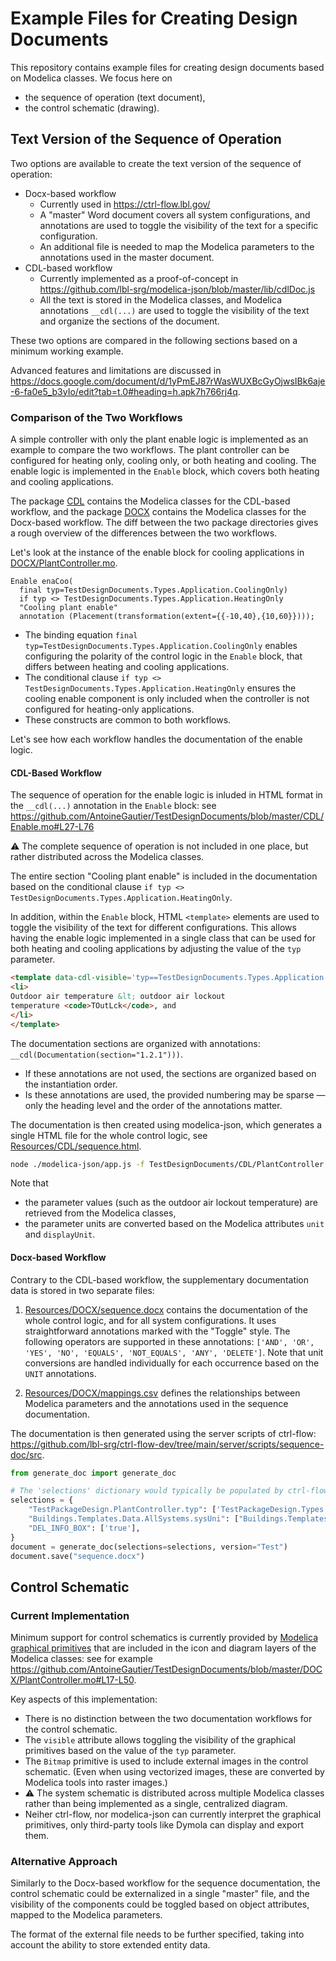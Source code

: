 # Example Files for Creating Design Documents

This repository contains example files for creating design documents based on Modelica classes.
We focus here on
- the sequence of operation (text document),
- the control schematic (drawing).

## Text Version of the Sequence of Operation

Two options are available to create the text version of the sequence of operation:

- Docx-based workflow
  - Currently used in https://ctrl-flow.lbl.gov/
  - A "master" Word document covers all system configurations, and annotations are used
  to toggle the visibility of the text for a specific configuration.
  - An additional file is needed to map the Modelica parameters to the annotations used in the
  master document.
- CDL-based workflow
  - Currently implemented as a proof-of-concept in https://github.com/lbl-srg/modelica-json/blob/master/lib/cdlDoc.js
  - All the text is stored in the Modelica classes, and Modelica annotations `__cdl(...)` are used
  to toggle the visibility of the text and organize the sections of the document.

These two options are compared in the following sections based on a minimum working example.

Advanced features and limitations are discussed in https://docs.google.com/document/d/1yPmEJ87rWasWUXBcGyOjwsIBk6aje-6-fa0e5_b3yIo/edit?tab=t.0#heading=h.apk7h766rj4q.

### Comparison of the Two Workflows

A simple controller with only the plant enable logic is implemented as an example to compare the two workflows.
The plant controller can be configured for heating only, cooling only, or both heating and cooling.
The enable logic is implemented in the `Enable` block, which covers both heating and cooling applications.

The package [CDL](CDL) contains the Modelica classes for the CDL-based workflow,
and the package [DOCX](DOCX) contains the Modelica classes for the Docx-based workflow.
The diff between the two package directories gives a rough overview of the differences between the two workflows.

Let's look at the instance of the enable block for cooling applications in [DOCX/PlantController.mo](DOCX/PlantController.mo).

```mo
Enable enaCoo(
  final typ=TestDesignDocuments.Types.Application.CoolingOnly)
  if typ <> TestDesignDocuments.Types.Application.HeatingOnly
  "Cooling plant enable"
  annotation (Placement(transformation(extent={{-10,40},{10,60}})));
```

- The binding equation `final typ=TestDesignDocuments.Types.Application.CoolingOnly` enables configuring the polarity of the control logic in the `Enable` block, that differs between heating and cooling applications.
- The conditional clause `if typ <> TestDesignDocuments.Types.Application.HeatingOnly` ensures the cooling enable component is only included when the controller is not configured for heating-only applications.
- These constructs are common to both workflows.

Let's see how each workflow handles the documentation of the enable logic.

#### CDL-Based Workflow

The sequence of operation for the enable logic is inluded in HTML format in the `__cdl(...)` annotation in the `Enable` block:
see https://github.com/AntoineGautier/TestDesignDocuments/blob/master/CDL/Enable.mo#L27-L76

⚠️ The complete sequence of operation is not included in one place, but rather distributed across the Modelica classes.

The entire section "Cooling plant enable" is included in the documentation based on the conditional clause
`if typ <> TestDesignDocuments.Types.Application.HeatingOnly`.

In addition, within the `Enable` block, HTML `<template>` elements are used to toggle the visibility of the text for different configurations.
This allows having the enable logic implemented in a single class that can be used for both heating and cooling applications
by adjusting the value of the `typ` parameter.

```html
<template data-cdl-visible='typ==TestDesignDocuments.Types.Application.HeatingOnly'>
<li>
Outdoor air temperature &lt; outdoor air lockout
temperature <code>TOutLck</code>, and
</li>
</template>
```

The documentation sections are organized with annotations: `__cdl(Documentation(section="1.2.1")))`.
- If these annotations are not used, the sections are organized based on the instantiation order.
- Is these annotations are used, the provided numbering may be sparse — only the heading level and the order of the annotations matter.

The documentation is then created using modelica-json, which generates a single HTML file for the whole control logic,
see [Resources/CDL/sequence.html](Resources/CDL/sequence.html).

```sh
node ./modelica-json/app.js -f TestDesignDocuments/CDL/PlantController.mo -o doc
```

Note that
- the parameter values (such as the outdoor air lockout temperature) are retrieved from the Modelica classes,
- the parameter units are converted based on the Modelica attributes `unit` and `displayUnit`.

#### Docx-based Workflow

Contrary to the CDL-based workflow, the supplementary documentation data is stored in two separate files:

1. [Resources/DOCX/sequence.docx](Resources/DOCX/sequence.docx) contains the documentation of the whole control logic, and for all system configurations.
It uses straightforward annotations marked with the "Toggle" style. The following operators are supported in these annotations: `['AND', 'OR', 'YES', 'NO', 'EQUALS', 'NOT_EQUALS', 'ANY', 'DELETE']`.
Note that unit conversions are handled individually for each occurrence based on the `UNIT` annotations.

2. [Resources/DOCX/mappings.csv](Resources/DOCX/mappings.csv) defines the relationships between Modelica parameters and the annotations used in the sequence documentation.

The documentation is then generated using the server scripts of ctrl-flow: https://github.com/lbl-srg/ctrl-flow-dev/tree/main/server/scripts/sequence-doc/src.

```py
from generate_doc import generate_doc

# The 'selections' dictionary would typically be populated by ctrl-flow's frontend based on user input.
selections = {
    "TestPackageDesign.PlantController.typ": ['TestPackageDesign.Types.Application.HeatingAndCooling'],
    "Buildings.Templates.Data.AllSystems.sysUni": ["Buildings.Templates.Types.Units.IP"],
    "DEL_INFO_BOX": ['true'],
}
document = generate_doc(selections=selections, version="Test")
document.save("sequence.docx")
```

## Control Schematic

### Current Implementation

Minimum support for control schematics is currently provided by [Modelica graphical primitives](https://specification.modelica.org/maint/3.6/annotations.html#graphical-primitives)
that are included in the icon and diagram layers of the Modelica classes: see for example
https://github.com/AntoineGautier/TestDesignDocuments/blob/master/DOCX/PlantController.mo#L17-L50.

Key aspects of this implementation:

- There is no distinction between the two documentation workflows for the control schematic.
- The `visible` attribute allows toggling the visibility of the graphical primitives based on the value of the `typ` parameter.
- The `Bitmap` primitive is used to include external images in the control schematic. (Even when using vectorized images, these are converted by Modelica tools into raster images.)
- ⚠️ The system schematic is distributed across multiple Modelica classes rather than being implemented as a single, centralized diagram.
- Neiher ctrl-flow, nor modelica-json can currently interpret the graphical primitives, only third-party tools like Dymola can display and export them.

### Alternative Approach

Similarly to the Docx-based workflow for the sequence documentation,
the control schematic could be externalized in a single "master" file, and the visibility of the components could be toggled based
on object attributes, mapped to the Modelica parameters.

The format of the external file needs to be further specified, taking into account the ability to store extended entity data.
